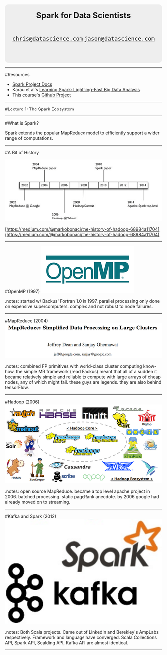<div style="border-radius: 10px; background: #EEEEEE; padding: 20px; text-align: center; font-size: 1.5em">
  <big><b>Spark for Data Scientists</b></big> </br>
  </br>

  <code>chris@datascience.com</code>
  <code>jason@datascience.com</code>
  <br/>
  <br/>

</div>

---

#Resources

* [Spark Project Docs](http://spark.apache.org/documentation.html)
* Karau et al's [Learning Spark: Lightning-Fast Big Data Analysis](http://shop.oreilly.com/product/0636920028512.do)
* This course's [Github Project](https://github.com/cem3394/spark-for-data-scientists/tree/gh-pages)

---

#Lecture 1: The Spark Ecosystem

---

#What is Spark?

Spark extends the popular MapReduce model to efficiently support a wider range of computations.

---

#A Bit of History

![](img/history.png)

[https://medium.com/@markobonaci/the-history-of-hadoop-68984a11704](https://medium.com/@markobonaci/the-history-of-hadoop-68984a11704)

---

#OpenMP (1997)
![](img/OpenMP.jpg)

.notes: started w/ Backus' Fortran 1.0 in 1997. parallel processing only done on expensive supercomputers. complex and not robust to node failures.

---

#MapReduce (2004)
![](img/mapreduce.png)

.notes: combined FP primitives with world-class cluster computing know-how. the simple MR framework (read Backus) meant that all of a sudden it became relatively simple and reliable to compute with large arrays of cheap nodes, any of which might fail. these guys are legends. they are also behind tensorFlow.

---

#Hadoop (2006)
![](img/hadoop-ecosystem.png)

.notes: open source MapReduce. became a top level apache project in 2006. batched processing. static pageRank anecdote. by 2006 google had already moved on to streaming.

---

#Kafka and Spark (2012)
![](img/kafka-spark.png)

.notes: Both Scala projects. Came out of LinkedIn and Berekley's AmpLabs respectively. Framework and language have converged. Scala Collections API, Spark API, Scalding API, Kafka API are almost identical.

---
